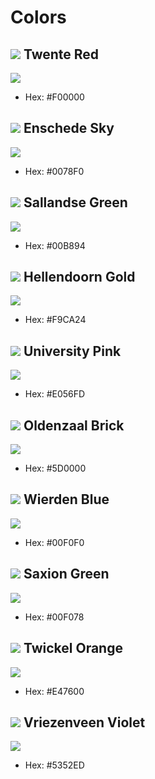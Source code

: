 # Colors

## ![](https://raw.githubusercontent.com/TwenteMe/branding/master/examples/colors/twente-red.svg?sanitize=true) Twente Red

![](https://raw.githubusercontent.com/TwenteMe/branding/master/examples/colors/twente-red.jpg)

- Hex: #F00000

## ![](https://raw.githubusercontent.com/TwenteMe/branding/master/examples/colors/enschede-sky.svg?sanitize=true) Enschede Sky

![](https://raw.githubusercontent.com/TwenteMe/branding/master/examples/colors/enschede-sky.jpg)

- Hex: #0078F0

## ![](https://raw.githubusercontent.com/TwenteMe/branding/master/examples/colors/sallandse-green.svg?sanitize=true) Sallandse Green

![](https://raw.githubusercontent.com/TwenteMe/branding/master/examples/colors/sallandse-green.jpg)

- Hex: #00B894

## ![](https://raw.githubusercontent.com/TwenteMe/branding/master/examples/colors/hellendoorn-gold.svg?sanitize=true) Hellendoorn Gold

![](https://raw.githubusercontent.com/TwenteMe/branding/master/examples/colors/hellendoorn-gold.jpg)

- Hex: #F9CA24

## ![](https://raw.githubusercontent.com/TwenteMe/branding/master/examples/colors/university-pink.svg?sanitize=true) University Pink

![](https://raw.githubusercontent.com/TwenteMe/branding/master/examples/colors/university-pink.jpg)

- Hex: #E056FD

## ![](https://raw.githubusercontent.com/TwenteMe/branding/master/examples/colors/oldenzaal-brick.svg?sanitize=true) Oldenzaal Brick

![](https://raw.githubusercontent.com/TwenteMe/branding/master/examples/colors/oldenzaal-brick.jpg)

- Hex: #5D0000

## ![](https://raw.githubusercontent.com/TwenteMe/branding/master/examples/colors/wierden-blue.svg?sanitize=true) Wierden Blue

![](https://raw.githubusercontent.com/TwenteMe/branding/master/examples/colors/wierden-blue.jpg)

- Hex: #00F0F0

## ![](https://raw.githubusercontent.com/TwenteMe/branding/master/examples/colors/saxion-green.svg?sanitize=true) Saxion Green

![](https://raw.githubusercontent.com/TwenteMe/branding/master/examples/colors/saxion-green.jpg)

- Hex: #00F078

## ![](https://raw.githubusercontent.com/TwenteMe/branding/master/examples/colors/twickel-orange.svg?sanitize=true) Twickel Orange

![](https://raw.githubusercontent.com/TwenteMe/branding/master/examples/colors/twickel-orange.jpg)

- Hex: #E47600

## ![](https://raw.githubusercontent.com/TwenteMe/branding/master/examples/colors/vriezenveen-violet.svg?sanitize=true) Vriezenveen Violet

![](https://raw.githubusercontent.com/TwenteMe/branding/master/examples/colors/vriezenveen-violet.jpg)

- Hex: #5352ED
